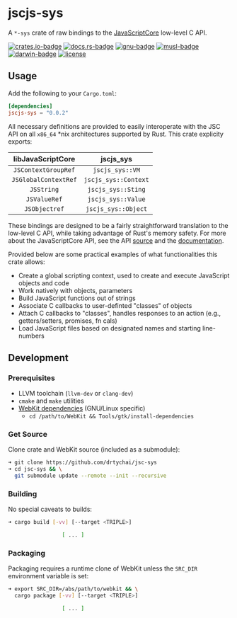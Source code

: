 # jscjs-sys
A `*-sys` crate of raw bindings to the [JavaScriptCore][1] low-level C API.

[![crates.io-badge]][crates.io] [![docs.rs-badge]][docs.rs]
[![gnu-badge]][gnu-build] [![musl-badge]][musl-build] [![darwin-badge]][darwin-build]
[![license]][lic]


[crates.io]: https://crates.io/crates/jscjs-sys
[crates.io-badge]:  https://img.shields.io/crates/v/jscjs-sys.svg

[docs.rs]: https://docs.rs/jscjs-sys
[docs.rs-badge]: https://docs.rs/jscjs-sys/badge.svg

[gnu-build]: https://github.com/drtychai/jsc-sys/actions?query=workflow:gnu
[gnu-badge]: https://github.com/drtychai/jsc-sys/workflows/gnu/badge.svg

[musl-build]: https://github.com/drtychai/jsc-sys/actions?query=workflow:musl
[musl-badge]: https://github.com/drtychai/jsc-sys/workflows/musl/badge.svg

[darwin-build]: https://github.com/drtychai/jsc-sys/actions?query=workflow:darwin
[darwin-badge]: https://github.com/drtychai/jsc-sys/workflows/darwin/badge.svg

[license]: https://img.shields.io/crates/l/jscjs-sys.svg
[lic]: /LICENSE

## Usage
Add the following to your `Cargo.toml`:

```toml
[dependencies]
jscjs-sys = "0.0.2"
```

All necessary definitions are provided to easily interoperate with the JSC API on all `x86_64` *nix
architectures supported by Rust. This crate explicity exports:

|   libJavaScriptCore     |      jscjs_sys         |
|:-----------------------:|:----------------------:|
|  `JSContextGroupRef`    |  `jscjs_sys::VM`       |
|  `JSGlobalContextRef`   |  `jscjs_sys::Context`  |
|  `JSString`             |  `jscjs_sys::Sting`    |
|  `JSValueRef`           |  `jscjs_sys::Value`    |
|  `JSObjectref`          |  `jscjs_sys::Object`   |


These bindings are designed to be a fairly straightforward translation to the low-level C API,
while taking advantage of Rust's memory safety. For more about the JavaScriptCore API, see the
API [source][2] and the [documentation][3].

Provided below are some practical examples of what functionalities this crate allows:
  - Create a global scripting context, used to create and execute JavaScript objects and code
  - Work natively with objects, parameters
  - Build JavaScript functions out of strings
  - Associate C callbacks to user-definted "classes" of objects
  - Attach C callbacks to "classes", handles responses to an action (e.g., getters/setters, promises, fn cals)
  - Load JavaScript files based on designated names and starting line-numbers

[1]: https://trac.webkit.org/wiki/JavaScriptCore
[2]: https://github.com/WebKit/webkit/tree/master/Source/JavaScriptCore/API
[3]: https://developer.apple.com/documentation/javascriptcore

## Development
### Prerequisites
- LLVM toolchain (`llvm-dev` or `clang-dev`)
- `cmake` and `make` utilities
- [WebKit dependencies][gtk-deps] (GNU/Linux specific)
  - `cd /path/to/WebKit && Tools/gtk/install-dependencies`

[gtk-deps]: https://github.com/WebKit/webkit/blob/master/Tools/gtk/install-dependencies

### Get Source
Clone crate and WebKit source (included as a submodule):

```sh
➜ git clone https://github.com/drtychai/jsc-sys
➜ cd jsc-sys && \
  git submodule update --remote --init --recursive
```

### Building
No special caveats to builds:

```sh
➜ cargo build [-vv] [--target <TRIPLE>]

                 [ ... ]
```

### Packaging
Packaging requires a runtime clone of WebKit unless the `SRC_DIR` environment variable is set:

```sh
➜ export SRC_DIR=/abs/path/to/webkit && \
  cargo package [-vv] [--target <TRIPLE>]

                 [ ... ]
```



